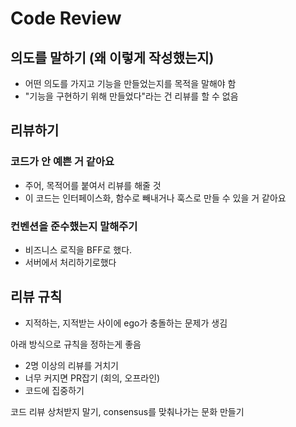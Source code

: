 # Code Review

## 의도를 말하기 (왜 이렇게 작성했는지)

- 어떤 의도를 가지고 기능을 만들었는지를 목적을 말해야 함
- "기능을 구현하기 위해 만들었다"라는 건 리뷰를 할 수 없음

## 리뷰하기

### 코드가 안 예쁜 거 같아요

- 주어, 목적어를 붙여서 리뷰를 해줄 것
- 이 코드는 인터페이스화, 함수로 빼내거나 훅스로 만들 수 있을 거 같아요

### 컨벤션을 준수했는지 말해주기

- 비즈니스 로직을 BFF로 했다.
- 서버에서 처리하기로했다

## 리뷰 규칙

- 지적하는, 지적받는 사이에 ego가 충돌하는 문제가 생김

아래 방식으로 규칙을 정하는게 좋음

- 2명 이상의 리뷰를 거치기
- 너무 커지면 PR잡기 (회의, 오프라인)
- 코드에 집중하기

코드 리뷰 상처받지 말기, consensus를 맞춰나가는 문화 만들기
